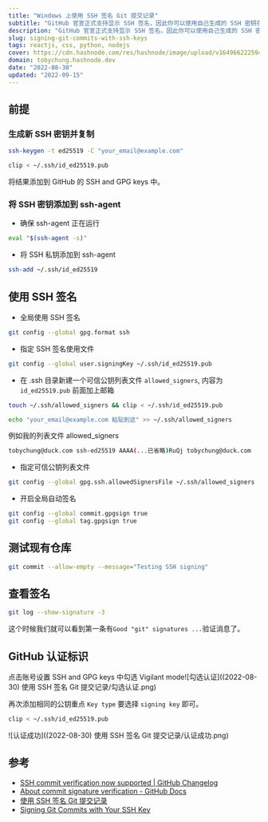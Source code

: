 ```yaml
---
title: "Windows 上使用 SSH 签名 Git 提交记录"
subtitle: "GitHub 官宣正式支持显示 SSH 签名，因此你可以使用自己生成的 SSH 密钥在本地签名提交记录以防止他人冒充伪造提交记录"
description: "GitHub 官宣正式支持显示 SSH 签名，因此你可以使用自己生成的 SSH 密钥在本地签名提交记录以防止他人冒充伪造提交记录"
slug: signing-git-commits-with-ssh-keys
tags: reactjs, css, python, nodejs
cover: https://cdn.hashnode.com/res/hashnode/image/upload/v1649662225945/7f_c6UxhR.jpg?auto=compress
domain: tobychung.hashnode.dev
date: "2022-08-30"
updated: "2022-09-15"
---
```


## 前提

### 生成新 SSH 密钥并复制

```bash
ssh-keygen -t ed25519 -C "your_email@example.com"
```

```bash
clip < ~/.ssh/id_ed25519.pub
```

将结果添加到 GitHub 的 SSH and GPG keys 中。

### 将 SSH 密钥添加到 ssh-agent

- 确保 ssh-agent 正在运行

```bash
eval "$(ssh-agent -s)"
```

- 将 SSH 私钥添加到 ssh-agent

```bash
ssh-add ~/.ssh/id_ed25519
```

## 使用 SSH 签名

- 全局使用 SSH 签名

```bash
git config --global gpg.format ssh
```

- 指定 SSH 签名使用文件

```bash
git config --global user.signingKey ~/.ssh/id_ed25519.pub
```

- 在 .ssh 目录新建一个可信公钥列表文件 `allowed_signers`, 内容为 `id_ed25519.pub` 前面加上邮箱

```bash
touch ~/.ssh/allowed_signers && clip < ~/.ssh/id_ed25519.pub
```

```bash
echo "your_email@example.com 粘贴到这" >> ~/.ssh/allowed_signers
```

例如我的列表文件 allowed_signers

```bash
tobychung@duck.com ssh-ed25519 AAAA(...已省略)RuQj tobychung@duck.com
```

- 指定可信公钥列表文件

```bash
git config --global gpg.ssh.allowedSignersFile ~/.ssh/allowed_signers
```

- 开启全局自动签名

```bash
git config --global commit.gpgsign true
git config --global tag.gpgsign true
```

## 测试现有仓库

```bash
git commit --allow-empty --message="Testing SSH signing"
```

## 查看签名

```bash
git log --show-signature -3
```

这个时候我们就可以看到第一条有`Good "git" signatures ...`验证消息了。

## GitHub 认证标识

点击账号设置 SSH and GPG keys 中勾选 Vigilant mode![勾选认证]((2022-08-30) 使用 SSH 签名 Git 提交记录/勾选认证.png)

再次添加相同的公钥重点 `Key type` 要选择 `signing key` 即可。

```bash
clip < ~/.ssh/id_ed25519.pub
```

  ![认证成功]((2022-08-30) 使用 SSH 签名 Git 提交记录/认证成功.png)

## 参考

- [SSH commit verification now supported | GitHub Changelog](https://github.blog/changelog/2022-08-23-ssh-commit-verification-now-supported/)
- [About commit signature verification - GitHub Docs](https://docs.github.com/en/authentication/managing-commit-signature-verification/about-commit-signature-verification#ssh-commit-verification)
- [使用 SSH 签名 Git 提交记录](https://taoshu.in/git/ssh-sign.html)
- [Signing Git Commits with Your SSH Key](https://calebhearth.com/sign-git-with-ssh)

